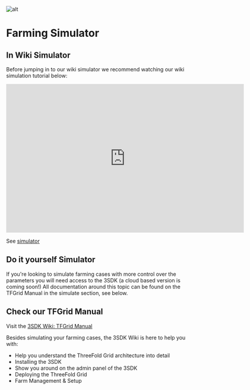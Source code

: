 ![alt](sdk_intro.png)

# Farming Simulator 

## In Wiki Simulator

Before jumping in to our wiki simulator we recommend watching our wiki simulation tutorial below:

<iframe src="https://player.vimeo.com/video/430776799" width="640" height="400" frameborder="0" allow="autoplay; fullscreen" allowfullscreen></iframe>


See [simulator](simulator_configure.md)

## Do it yourself Simulator

If you're looking to simulate farming cases with more control over the parameters you will need access to the 3SDK (a cloud based version is coming soon!) All documentation around this topic can be found on the TFGrid Manual in the simulate section, see below.

## Check our TFGrid Manual

Visit the [3SDK Wiki: TFGrid Manual](https://sdk.threefold.io/)

Besides simulating your farming cases, the 3SDK Wiki is here to help you with:

- Help you understand the ThreeFold Grid architecture into detail
- Installing the 3SDK
- Show you around on the admin panel of the 3SDK
- Deploying the ThreeFold Grid
- Farm Management & Setup
 
 